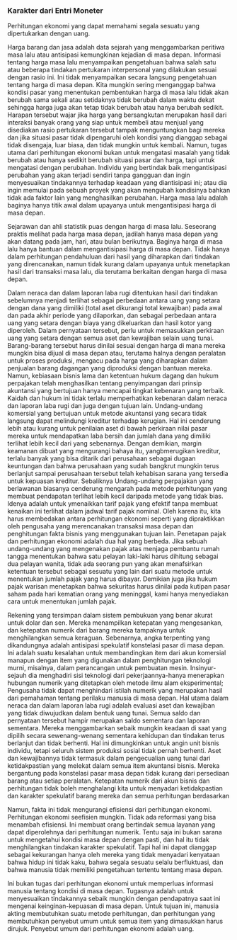 ### Karakter dari Entri Moneter

Perhitungan ekonomi yang dapat memahami segala sesuatu yang dipertukarkan dengan uang.

Harga barang dan jasa adalah data sejarah yang menggambarkan peritiwa masa lalu atau antisipasi kemungkinan kejadian di masa depan. Informasi tentang harga masa lalu menyampaikan pengetahuan bahwa salah satu atau beberapa tindakan pertukaran interpersonal yang dilakukan sesuai dengan rasio ini. Ini tidak menyampaikan secara langsung pengetahuan tentang harga di masa depan. Kita mungkin sering menganggap bahwa kondisi pasar yang menentukan pembentukan harga di masa lalu tidak akan berubah sama sekali atau setidaknya tidak berubah dalam waktu dekat sehingga harga juga akan tetap tidak berubah atau hanya berubah sedikit. Harapan tersebut wajar jika harga yang bersangkutan merupakan hasil dari interaksi banyak orang yang siap untuk membeli atau menjual yang disediakan rasio pertukaran tersebut tampak menguntungkan bagi mereka dan jika situasi pasar tidak dipengaruhi oleh kondisi yang dianggap sebagai tidak disengaja, luar biasa, dan tidak mungkin untuk kembali. Namun, tugas utama dari perhitungan ekonomi bukan untuk mengatasi masalah yang tidak berubah atau hanya sedikit berubah situasi pasar dan harga, tapi untuk mengatasi dengan perubahan. Individu yang bertindak baik mengantisipasi perubahan yang akan terjadi sendiri tanpa gangguan dan ingin menyesuaikan tindakannya terhadap keadaan yang diantisipasi ini; atau dia ingin memulai pada sebuah proyek yang akan mengubah kondisinya bahkan tidak ada faktor lain yang menghasilkan perubahan. Harga masa lalu adalah baginya hanya titik awal dalam upayanya untuk mengantisipasi harga di masa depan.

Sejarawan dan ahli statistik puas dengan harga di masa lalu. Seseorang praktis melihat pada harga masa depan, jadilah hanya masa depan yang akan datang pada jam, hari, atau bulan berikutnya. Baginya harga di masa lalu hanya bantuan dalam mengantisipasi harga di masa depan. Tidak hanya dalam perhitungan pendahuluan dari hasil yang diharapkan dari tindakan yang direncanakan, namun tidak kurang dalam upayanya untuk menetapkan hasil dari transaksi masa lalu, dia terutama berkaitan dengan harga di masa depan.

Dalam neraca dan dalam laporan laba rugi ditentukan hasil dari tindakan sebelumnya menjadi terlihat sebagai perbedaan antara uang yang setara dengan dana yang dimiliki (total aset dikurangi total kewajiban) pada awal dan pada akhir periode yang dilaporkan, dan sebagai perbedaan antara uang yang setara dengan biaya yang dikeluarkan dan hasil kotor yang diperoleh. Dalam pernyataan tersebut, perlu untuk memasukkan perkiraan uang yang setara dengan semua aset dan kewajiban selain uang tunai. Barang-barang tersebut harus dinilai sesuai dengan harga di mana mereka mungkin bisa dijual di masa depan atau, terutama halnya dengan peralatan untuk proses produksi, mengacu pada harga yang diharapkan dalam penjualan barang dagangan yang diproduksi dengan bantuan mereka. Namun, kebiasaan bisnis lama dan ketentuan hukum dagang dan hukum perpajakan telah menghasilkan tentang penyimpangan dari prinsip akuntansi yang bertujuan hanya mencapai tingkat kebenaran yang terbaik. Kaidah dan hukum ini tidak terlalu memperhatikan kebenaran dalam neraca dan laporan laba rugi dan juga dengan tujuan lain. Undang-undang komersial yang bertujuan untuk metode akuntansi yang secara tidak langsung dapat melindungi kreditur terhadap kerugian. Hal ini cenderung lebih atau kurang untuk penilaian aset di bawah perkiraan nilai pasar mereka untuk mendapatkan laba bersih dan jumlah dana yang dimiliki terlihat lebih kecil dari yang sebenarnya. Dengan demikian, margin keamanan dibuat yang mengurangi bahaya itu, yangbmerugikan kreditur, terlalu banyak yang bisa ditarik dari perusahaan sebagai dugaan keuntungan dan bahwa perusahaan yang sudah bangkrut mungkin terus berlanjut sampai perusahaan tersebut telah kehabisan sarana yang tersedia untuk kepuasan kreditur. Sebaliknya Undang-undang perpajakan yang berlawanan biasanya cenderung mengarah pada metode perhitungan yang membuat pendapatan terlihat lebih kecil daripada metode yang tidak bias. Idenya adalah untuk ymenaikkan tarif pajak yang efektif tanpa membuat kenaikan ini terlihat dalam jadwal tarif pajak nominal. Oleh karena itu, kita harus membedakan antara perhitungan ekonomi seperti yang dipraktikkan oleh pengusaha yang merencanakan transaksi masa depan dan penghitungan fakta bisnis yang menggunakan tujuan lain. Penetapan pajak dan perhitungan ekonomi adalah dua hal yang berbeda. Jika sebuah undang-undang yang mengenakan pajak atas menjaga pembantu rumah tangga menentukan bahwa satu pelayan laki-laki harus dihitung sebagai dua pelayan wanita, tidak ada seorang pun yang akan menafsirkan ketentuan tersebut sebagai sesuatu yang lain dari suatu metode untuk menentukan jumlah pajak yang harus dibayar. Demikian juga jika hukum pajak warisan menetapkan bahwa sekuritas harus dinilai pada kutipan pasar saham pada hari kematian orang yang meninggal, kami hanya menyediakan cara untuk menentukan jumlah pajak.

Rekening yang tersimpan dalam sistem pembukuan yang benar akurat untuk dolar dan sen. Mereka menampilkan ketepatan yang mengesankan, dan ketepatan numerik dari barang mereka tampaknya untuk menghilangkan semua keraguan. Sebenarnya, angka terpenting yang dikandungnya adalah antisipasi spekulatif konstelasi pasar di masa depan. Ini adalah suatu kesalahan untuk membandingkan item dari akun komersial manapun dengan item yang digunakan dalam penghitungan teknologi murni, misalnya, dalam perancangan untuk pembuatan mesin. Insinyur-sejauh dia menghadiri sisi teknologi dari pekerjaannya-hanya menerapkan hubungan numerik yang ditetapkan oleh metode ilmu alam eksperimental; Pengusaha tidak dapat menghindari istilah numerik yang merupakan hasil dari pemahaman tentang perilaku manusia di masa depan. Hal utama dalam neraca dan dalam laporan laba rugi adalah evaluasi aset dan kewajiban yang tidak diwujudkan dalam bentuk uang tunai. Semua saldo dan pernyataan tersebut hampir merupakan saldo sementara dan laporan sementara. Mereka menggambarkan sebaik mungkin keadaan di saat yang dipilih secara sewenang-wenang sementara kehidupan dan tindakan terus berlanjut dan tidak berhenti. Hal ini dimungkinkan untuk angin unit bisnis individu, tetapi seluruh sistem produksi sosial tidak pernah berhenti. Aset dan kewajibannya tidak termasuk dalam pengecualian uang tunai dari ketidakpastian yang melekat dalam semua item akuntansi bisnis. Mereka bergantung pada konstelasi pasar masa depan tidak kurang dari persediaan barang atau setiap peralatan. Ketepatan numerik dari akun bisnis dan perhitungan tidak boleh menghalangi kita untuk menyadari ketidakpastian dan karakter spekulatif barang mereka dan semua perhitungan berdasarkan

Namun, fakta ini tidak mengurangi efisiensi dari perhitungan ekonomi. Perhitungan ekonomi seefisien mungkin. Tidak ada reformasi yang bisa menambah efisiensi. Ini membuat orang bertindak semua layanan yang dapat diperolehnya dari perhitungan numerik. Tentu saja ini bukan sarana untuk mengetahui kondisi masa depan dengan pasti, dan hal itu tidak menghilangkan tindakan karakter spekulatif. Tapi hal ini dapat dianggap sebagai kekurangan hanya oleh mereka yang tidak menyadari kenyataan bahwa hidup ini tidak kaku, bahwa segala sesuatu selalu berfluktuasi, dan bahwa manusia tidak memiliki pengetahuan tertentu tentang masa depan.

Ini bukan tugas dari perhitungan ekonomi untuk memperluas informasi manusia tentang kondisi di masa depan. Tugasnya adalah untuk menyesuaikan tindakannya sebaik mungkin dengan pendapatnya saat ini mengenai keinginan-kepuasan di masa depan. Untuk tujuan ini, manusia akting membutuhkan suatu metode perhitungan, dan perhitungan yang membutuhkan penyebut umum untuk semua item yang dimasukkan harus dirujuk. Penyebut umum dari perhitungan ekonomi adalah uang.
